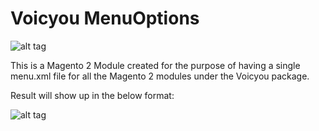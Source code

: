 # Voicyou MenuOptions

![alt tag](http://voicyou.in/images/menuoptions/logo.png)

This is a Magento 2 Module created for the purpose of having a single menu.xml file for all the Magento 2 modules under the Voicyou package.

Result will show up in the below format:


![alt tag](http://voicyou.in/images/menuoptions/menuoptions.png)
